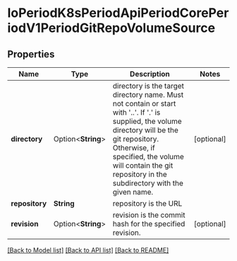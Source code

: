 # IoPeriodK8sPeriodApiPeriodCorePeriodV1PeriodGitRepoVolumeSource

## Properties

Name | Type | Description | Notes
------------ | ------------- | ------------- | -------------
**directory** | Option<**String**> | directory is the target directory name. Must not contain or start with '..'.  If '.' is supplied, the volume directory will be the git repository.  Otherwise, if specified, the volume will contain the git repository in the subdirectory with the given name. | [optional]
**repository** | **String** | repository is the URL | 
**revision** | Option<**String**> | revision is the commit hash for the specified revision. | [optional]

[[Back to Model list]](../README.md#documentation-for-models) [[Back to API list]](../README.md#documentation-for-api-endpoints) [[Back to README]](../README.md)


